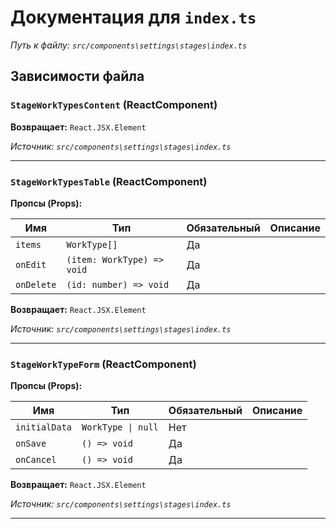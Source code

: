 # Документация для `index.ts`

*Путь к файлу: `src/components\settings\stages\index.ts`*

## Зависимости файла


### `StageWorkTypesContent` (ReactComponent)

**Возвращает:** `React.JSX.Element`

*Источник: `src/components\settings\stages\index.ts`*

---
### `StageWorkTypesTable` (ReactComponent)

**Пропсы (Props):**

| Имя | Тип | Обязательный | Описание |
|---|---|---|---|
| `items` | `WorkType[]` | Да |  |
| `onEdit` | `(item: WorkType) => void` | Да |  |
| `onDelete` | `(id: number) => void` | Да |  |

**Возвращает:** `React.JSX.Element`

*Источник: `src/components\settings\stages\index.ts`*

---
### `StageWorkTypeForm` (ReactComponent)

**Пропсы (Props):**

| Имя | Тип | Обязательный | Описание |
|---|---|---|---|
| `initialData` | `WorkType \| null` | Нет |  |
| `onSave` | `() => void` | Да |  |
| `onCancel` | `() => void` | Да |  |

**Возвращает:** `React.JSX.Element`

*Источник: `src/components\settings\stages\index.ts`*

---
